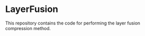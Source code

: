 # LayerFusion
This repository contains the code for performing the layer fusion compression method. 
